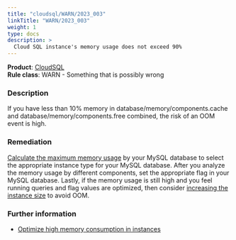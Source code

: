 ```yaml
---
title: "cloudsql/WARN/2023_003"
linkTitle: "WARN/2023_003"
weight: 1
type: docs
description: >
  Cloud SQL instance's memory usage does not exceed 90%
---
```


**Product**: [CloudSQL](https://cloud.google.com/sql)\
**Rule class**: WARN - Something that is possibly wrong

### Description

If you have less than 10% memory in database/memory/components.cache and
database/memory/components.free combined, the risk of an OOM event is high.

### Remediation

[Calculate the maximum memory usage](https://cloud.google.com/sql/docs/mysql/optimize-high-memory-usage#calculate_memory_consumption)
by your MySQL database to select the appropriate instance type for your MySQL
database. After you analyze the memory usage by different components, set the
appropriate flag in your MySQL database. Lastly, if the memory usage is still
high and you feel running queries and flag values are optimized, then consider
[increasing the instance size](https://cloud.google.com/sql/docs/mysql/edit-instance)
to avoid OOM.

### Further information

 - [Optimize high memory consumption in instances](https://cloud.google.com/sql/docs/mysql/optimize-high-memory-usage#recommendations)
